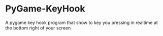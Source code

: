 # PyGame-KeyHook
A pygame key hook program that show to key you pressing in realtime at the bottom right of your screen
